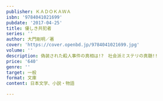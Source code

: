 ```yaml
---
publisher: ＫＡＤＯＫＡＷＡ
isbn: '9784041021699'
pubdate: '2017-04-25'
title: 優しき共犯者
series: ''
author: 大門剛明／著
cover: 'https://cover.openbd.jp/9784041021699.jpg'
volume: ''
description: 偽装された殺人事件の真相は!?　社会派ミステリの真髄!!
price: '640'
genre: ''
target: 一般
format: 文庫
content: 日本文学、小説・物語

---
```

